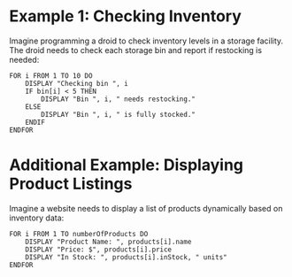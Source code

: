 # Example 1: Checking Inventory

Imagine programming a droid to check inventory levels in a storage facility. The droid needs to check each storage bin and report if restocking is needed:

```plaintext
FOR i FROM 1 TO 10 DO
    DISPLAY "Checking bin ", i
    IF bin[i] < 5 THEN
        DISPLAY "Bin ", i, " needs restocking."
    ELSE
        DISPLAY "Bin ", i, " is fully stocked."
    ENDIF
ENDFOR
```
# Additional Example: Displaying Product Listings

Imagine a website needs to display a list of products dynamically based on inventory data:

```plaintext
FOR i FROM 1 TO numberOfProducts DO
    DISPLAY "Product Name: ", products[i].name
    DISPLAY "Price: $", products[i].price
    DISPLAY "In Stock: ", products[i].inStock, " units"
ENDFOR

```
